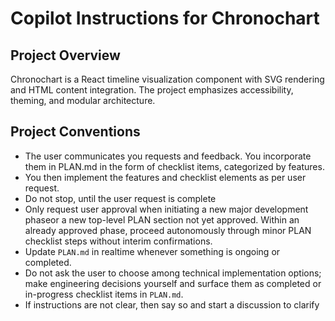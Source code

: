# Copilot Instructions for Chronochart

## Project Overview

Chronochart is a React timeline visualization component with SVG rendering and HTML content integration. The project emphasizes accessibility, theming, and modular architecture.

## Project Conventions
  - The user communicates you requests and feedback. You incorporate them in PLAN.md in the form of checklist items, categorized by features. 
  - You then implement the features and checklist elements as per user request.
  - Do not stop, until the user request is complete
  - Only request user approval when initiating a new major development phaseor a new top-level PLAN section not yet approved. Within an already approved phase, proceed autonomously through minor PLAN checklist steps without interim confirmations.
  - Update `PLAN.md` in realtime whenever something is ongoing or completed.
  - Do not ask the user to choose among technical implementation options; make engineering decisions yourself and surface them as completed or in-progress checklist items in `PLAN.md`.
  - If instructions are not clear, then say so and start a discussion to clarify

